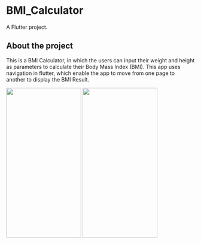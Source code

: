 # BMI_Calculator

A Flutter project.

## About the project
This is a BMI Calculator, in which the users can input their weight and height as
parameters to calculate their Body Mass Index (BMI).
This app uses navigation in flutter, which enable the app to move from one page to another to display the BMI Result.


<img src="https://github.com/AabhasAgarwal0/BMI_Calculator/assets/119881890/f168764c-e492-4332-8663-5a46dea71164" width="200" height="400" />


<img src="https://github.com/AabhasAgarwal0/BMI_Calculator/assets/119881890/144c0862-20b8-4b10-9e12-3fdc97ffa837" width="200" height="400" />

